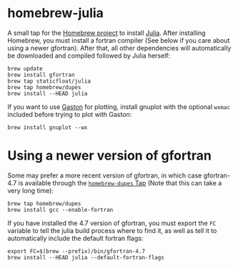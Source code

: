 homebrew-julia
==============

A small tap for the [Homebrew project](http://mxcl.github.com/homebrew/) to install [Julia](http://julialang.org/). After installing Homebrew, you must install a fortran compiler (See below if you care about using a newer gfortran). After that, all other dependencies will automatically be downloaded and compiled followed by Julia herself:

```
brew update
brew install gfortran
brew tap staticfloat/julia
brew tap homebrew/dupes
brew install --HEAD julia
```

If you want to use [Gaston](https://bitbucket.org/mbaz/gaston) for plotting, install gnuplot with the optional `wxmac` included before trying to plot with Gaston:

```
brew install gnuplot --wx
```

Using a newer version of gfortran
=================================
Some may prefer a more recent version of gfortran, in which case gfortran-4.7 is available through the [`homebrew-dupes` Tap](https://github.com/Homebrew/homebrew-dupes) (Note that this can take a very long time):

```
brew tap homebrew/dupes
brew install gcc --enable-fortran
```

If you have installed the 4.7 version of gfortran, you must export the `FC` variable to tell the julia build process where to find it, as well as tell it to automatically include the default fortran flags:

```
export FC=$(brew --prefix)/bin/gfortran-4.7
brew install --HEAD julia --default-fortran-flags
```
